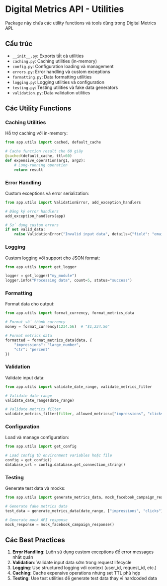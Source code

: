 # Digital Metrics API - Utilities

Package này chứa các utility functions và tools dùng trong Digital Metrics API.

## Cấu trúc

- `__init__.py`: Exports tất cả utilities
- `caching.py`: Caching utilities (in-memory)
- `config.py`: Configuration loading và management
- `errors.py`: Error handling và custom exceptions
- `formatting.py`: Data formatting utilities
- `logging.py`: Logging utilities và configuration
- `testing.py`: Testing utilities và fake data generators
- `validation.py`: Data validation utilities

## Các Utility Functions

### Caching Utilities

Hỗ trợ caching với in-memory:

```python
from app.utils import cached, default_cache

# Cache function result cho 60 giây
@cached(default_cache, ttl=60)
def expensive_operation(arg1, arg2):
    # Long-running operation
    return result
```

### Error Handling

Custom exceptions và error serialization:

```python
from app.utils import ValidationError, add_exception_handlers

# Đăng ký error handlers
add_exception_handlers(app)

# Sử dụng custom errors
if not valid_data:
    raise ValidationError("Invalid input data", details={"field": "email"})
```

### Logging

Custom logging với support cho JSON format:

```python
from app.utils import get_logger

logger = get_logger("my_module")
logger.info("Processing data", count=5, status="success")
```

### Formatting

Format data cho output:

```python
from app.utils import format_currency, format_metrics_data

# Format số thành currency
money = format_currency(1234.56)  # "$1,234.56"

# Format metrics data
formatted = format_metrics_data(data, {
    "impressions": "large_number",
    "ctr": "percent"
})
```

### Validation

Validate input data:

```python
from app.utils import validate_date_range, validate_metrics_filter

# Validate date range
validate_date_range(date_range)

# Validate metrics filter
validate_metrics_filter(filter, allowed_metrics=["impressions", "clicks"])
```

### Configuration

Load và manage configuration:

```python
from app.utils import get_config

# Load config từ environment variables hoặc file
config = get_config()
database_url = config.database.get_connection_string()
```

### Testing

Generate test data và mocks:

```python
from app.utils import generate_metrics_data, mock_facebook_campaign_response

# Generate fake metrics data
test_data = generate_metrics_data(date_range, ["impressions", "clicks"])

# Generate mock API response
mock_response = mock_facebook_campaign_response()
```

## Các Best Practices

1. **Error Handling**: Luôn sử dụng custom exceptions để error messages nhất quán
2. **Validation**: Validate input data sớm trong request lifecycle
3. **Logging**: Use structured logging với context (user_id, request_id, etc.)
4. **Caching**: Cache expensive operations nhưng set TTL phù hợp
5. **Testing**: Use test utilities để generate test data thay vì hardcoded data
